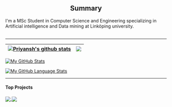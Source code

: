 <h2 align="center"> Summary</h2>
I'm a MSc Student in Computer Science and Engineering specializing in Artificial intelligence and Data mining at Linköping university.
<br/><br/>

***
| <a href="https://github.com/priyansh16/github-readme-stats"><img align="center" src="https://github-readme-stats.vercel.app/api?username=priyansh16&show_icons=true&hide_rank=True&theme=radical" alt="Priyansh's github stats" /></a> | <a href="https://github.com/priyansh16/github-readme-stats"><img align="center" src="https://github-readme-stats.vercel.app/api/top-langs/?username=priyansh16&langs_count=5&theme=tokyonight" /></a> |
| ------------- | ------------- |

[![My GitHub Stats]()]()

[![My GitHub Language Stats](https://github-readme-stats.vercel.app/api/top-langs/?username=priyansh16&langs_count=5&theme=tokyonight)]()

***

#### Top Projects


<a href="https://github.com/priyansh16/FaceDetection">
  <img align="center" src="https://github-readme-stats.vercel.app/api/pin/?username=priyansh16&repo=FaceDetection&show_owner=True&theme=merko" />
</a>
<a href="https://github.com/priyansh16/DrowsinessDetector">
  <img align="center" src="https://github-readme-stats.vercel.app/api/pin/?username=priyansh16&repo=DrowsinessDetector&show_owner=True&theme=merko" />
</a>